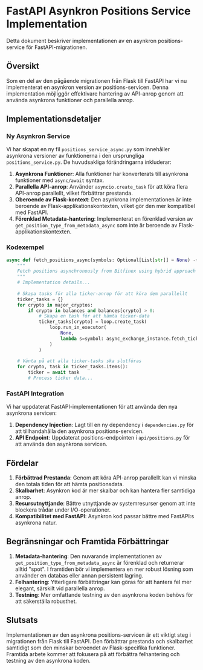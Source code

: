 # FastAPI Asynkron Positions Service Implementation

Detta dokument beskriver implementationen av en asynkron positions-service för FastAPI-migrationen.

## Översikt

Som en del av den pågående migrationen från Flask till FastAPI har vi nu implementerat en asynkron version av positions-servicen. Denna implementation möjliggör effektivare hantering av API-anrop genom att använda asynkrona funktioner och parallella anrop.

## Implementationsdetaljer

### Ny Asynkron Service

Vi har skapat en ny fil `positions_service_async.py` som innehåller asynkrona versioner av funktionerna i den ursprungliga `positions_service.py`. De huvudsakliga förändringarna inkluderar:

1. **Asynkrona Funktioner**: Alla funktioner har konverterats till asynkrona funktioner med `async/await` syntax.
2. **Parallella API-anrop**: Använder `asyncio.create_task` för att köra flera API-anrop parallellt, vilket förbättrar prestanda.
3. **Oberoende av Flask-kontext**: Den asynkrona implementationen är inte beroende av Flask-applikationskontexten, vilket gör den mer kompatibel med FastAPI.
4. **Förenklad Metadata-hantering**: Implementerat en förenklad version av `get_position_type_from_metadata_async` som inte är beroende av Flask-applikationskontexten.

### Kodexempel

```python
async def fetch_positions_async(symbols: Optional[List[str]] = None) -> List[Dict[str, Any]]:
    """
    Fetch positions asynchronously from Bitfinex using hybrid approach with caching.
    """
    # Implementation details...
    
    # Skapa tasks för alla ticker-anrop för att köra dem parallellt
    ticker_tasks = {}
    for crypto in major_cryptos:
        if crypto in balances and balances[crypto] > 0:
            # Skapa en task för att hämta ticker-data
            ticker_tasks[crypto] = loop.create_task(
                loop.run_in_executor(
                    None,
                    lambda s=symbol: async_exchange_instance.fetch_ticker(s)
                )
            )
    
    # Vänta på att alla ticker-tasks ska slutföras
    for crypto, task in ticker_tasks.items():
        ticker = await task
        # Process ticker data...
```

### FastAPI Integration

Vi har uppdaterat FastAPI-implementationen för att använda den nya asynkrona servicen:

1. **Dependency Injection**: Lagt till en ny dependency i `dependencies.py` för att tillhandahålla den asynkrona positions-servicen.
2. **API Endpoint**: Uppdaterat positions-endpointen i `api/positions.py` för att använda den asynkrona servicen.

## Fördelar

1. **Förbättrad Prestanda**: Genom att köra API-anrop parallellt kan vi minska den totala tiden för att hämta positionsdata.
2. **Skalbarhet**: Asynkron kod är mer skalbar och kan hantera fler samtidiga anrop.
3. **Resursutnyttjande**: Bättre utnyttjande av systemresurser genom att inte blockera trådar under I/O-operationer.
4. **Kompatibilitet med FastAPI**: Asynkron kod passar bättre med FastAPI:s asynkrona natur.

## Begränsningar och Framtida Förbättringar

1. **Metadata-hantering**: Den nuvarande implementationen av `get_position_type_from_metadata_async` är förenklad och returnerar alltid "spot". I framtiden bör vi implementera en mer robust lösning som använder en databas eller annan persistent lagring.
2. **Felhantering**: Ytterligare förbättringar kan göras för att hantera fel mer elegant, särskilt vid parallella anrop.
3. **Testning**: Mer omfattande testning av den asynkrona koden behövs för att säkerställa robusthet.

## Slutsats

Implementationen av den asynkrona positions-servicen är ett viktigt steg i migrationen från Flask till FastAPI. Den förbättrar prestanda och skalbarhet samtidigt som den minskar beroendet av Flask-specifika funktioner. Framtida arbete kommer att fokusera på att förbättra felhantering och testning av den asynkrona koden. 